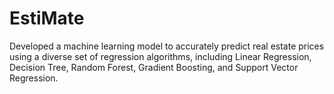 # EstiMate
Developed a machine learning model to accurately predict real estate prices using a diverse set of regression algorithms, including Linear Regression, Decision Tree, Random Forest, Gradient Boosting, and Support Vector Regression. 
